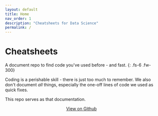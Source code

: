 ```yaml
---
layout: default
title: Home
nav_order: 1
description: "Cheatsheets for Data Science"
permalink: /
---
```


# Cheatsheets
A document repo to find code you've used before - and fast.
{: .fs-6 .fw-300}


Coding is a perishable skill - there is just too much to remember. We also don't document *all* things, especially the one-off lines of code we used as quick fixes.

This repo serves as that documentation.

<p align="center">
    <span class="fs-5 text-center">
        <a href="https://github.com/chrischow/cheatsheets" class="btn btn-purple" target="_blank">
        View on Github
        </a>
    </span>
</p>
